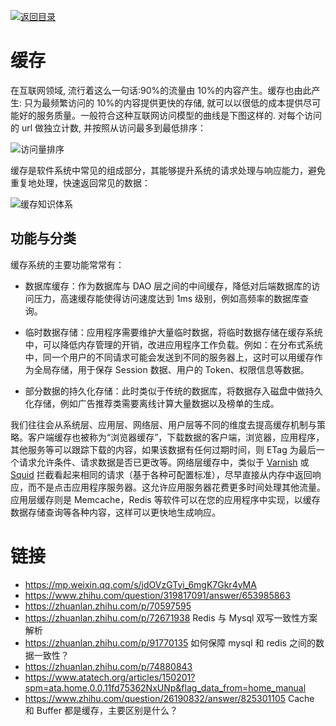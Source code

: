 [![返回目录](https://i.postimg.cc/WzXsh0MX/image.png)](https://parg.co/UdT)

# 缓存

在互联网领域, 流行着这么一句话:90%的流量由 10%的内容产生。缓存也由此产生: 只为最频繁访问的 10%的内容提供更快的存储, 就可以以很低的成本提供尽可能好的服务质量。一般符合这种互联网访问模型的曲线是下图这样的. 对每个访问的 url 做独立计数, 并按照从访问最多到最低排序：

![访问量排序](https://s2.ax1x.com/2019/11/18/M6rRTx.png)

缓存是软件系统中常见的组成部分，其能够提升系统的请求处理与响应能力，避免重复地处理，快速返回常见的数据：

![缓存知识体系](https://i.postimg.cc/Tw8DdwYZ/image.png)

## 功能与分类

缓存系统的主要功能常常有：

- 数据库缓存：作为数据库与 DAO 层之间的中间缓存，降低对后端数据库的访问压力，高速缓存能使得访问速度达到 1ms 级别，例如高频率的数据库查询。

- 临时数据存储：应用程序需要维护大量临时数据，将临时数据存储在缓存系统中，可以降低内存管理的开销，改进应用程序工作负载。例如：在分布式系统中，同一个用户的不同请求可能会发送到不同的服务器上，这时可以用缓存作为全局存储，用于保存 Session 数据、用户的 Token、权限信息等数据。

- 部分数据的持久化存储：此时类似于传统的数据库，将数据存入磁盘中做持久化存储，例如广告推荐类需要离线计算大量数据以及榜单的生成。

我们往往会从系统层、应用层、网络层、用户层等不同的维度去提高缓存机制与策略。客户端缓存也被称为“浏览器缓存”，下载数据的客户端，浏览器，应用程序，其他服务等可以跟踪下载的内容，如果该数据有任何过期时间，则 ETag 为最后一个请求允许条件、请求数据是否已更改等。网络层缓存中，类似于 [Varnish](https://www.varnish-cache.org/) 或 [Squid](http://www.squid-cache.org/) 拦截看起来相同的请求（基于各种可配置标准），尽早直接从内存中返回响应，而不是点击应用程序服务器。这允许应用服务器花费更多时间处理其他流量。应用层缓存则是 Memcache，Redis 等软件可以在您的应用程序中实现，以缓存数据存储查询等各种内容，这样可以更快地生成响应。

# 链接

- https://mp.weixin.qq.com/s/jdOVzGTyi_6mgK7Gkr4yMA
- https://www.zhihu.com/question/319817091/answer/653985863
- https://zhuanlan.zhihu.com/p/70597595
- https://zhuanlan.zhihu.com/p/72671938 Redis 与 Mysql 双写一致性方案解析
- https://zhuanlan.zhihu.com/p/91770135 如何保障 mysql 和 redis 之间的数据一致性？
- https://zhuanlan.zhihu.com/p/74880843
- https://www.atatech.org/articles/150201?spm=ata.home.0.0.11fd75362NxUNp&flag_data_from=home_manual
- https://www.zhihu.com/question/26190832/answer/825301105 Cache 和 Buffer 都是缓存，主要区别是什么？
